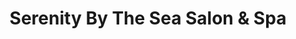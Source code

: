 ---
title: "Serenity By The Sea Salon & Spa"
url: /st-andrews/serenity-by-the-sea-salon-and-spa/
shop: hairdresser
---